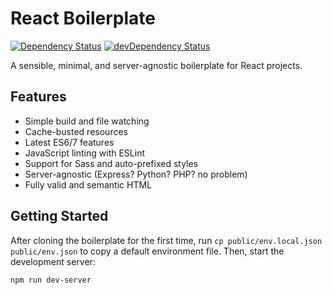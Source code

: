 # React Boilerplate

[![Dependency Status](https://img.shields.io/david/takiyon-org/react-boilerplate.svg?style=flat-square)](https://david-dm.org/takiyon-org/react-boilerplate)
[![devDependency Status](https://david-dm.org/takiyon-org/react-boilerplate/dev-status.svg?style=flat-square)](https://david-dm.org/takiyon-org/react-boilerplate?type=dev)

A sensible, minimal, and server-agnostic boilerplate for React projects.

## Features

* Simple build and file watching
* Cache-busted resources
* Latest ES6/7 features
* JavaScript linting with ESLint
* Support for Sass and auto-prefixed styles
* Server-agnostic (Express? Python? PHP? no problem)
* Fully valid and semantic HTML

## Getting Started

After cloning the boilerplate for the first time, run `cp public/env.local.json public/env.json` to copy a default environment file. Then, start the development server:

```
npm run dev-server
```

